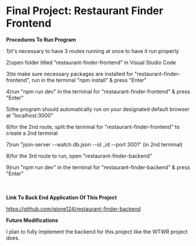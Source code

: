 # Final Project: Restaurant Finder Frontend

**Procedures To Run Program**

1)it's necessary to have 3 routes running at once to have it run properly

2)open folder titled "restaurant-finder-frontend" in Visual Studio Code

3)to make sure necessary packages are installed for "restaurant-finder-frontend", run in the terminal "npm install" & press "Enter"

4)run "npm run dev" in the terminal for "restaurant-finder-frontend" & press "Enter"

5)the program should automatically run on your designated default browser at "localhost:3000"

6)for the 2nd route, split the terminal for "restaurant-finder-frontend" to create a 2nd terminal

7)run "json-server --watch db.json --id \_id --port 3001" (in 2nd terminal)

8)for the 3rd route to run, open "restaurant-finder-backend"

9)run "npm run dev" in the terminal for "restaurant-finder-backend" & press "Enter"<br><br><br>

**Link To Back End Application Of This Project**

https://github.com/gjone124/restaurant-finder-backend

**Future Modifications**

I plan to fully implement the backend for this project like the WTWR project does.